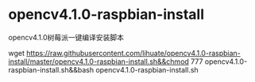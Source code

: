 # opencv4.1.0-raspbian-install
opencv4.1.0树莓派一键编译安装脚本

wget https://raw.githubusercontent.com/lihuate/opencv4.1.0-raspbian-install/master/opencv4.1.0-raspbian-install.sh&&chmod 777 opencv4.1.0-raspbian-install.sh&&bash opencv4.1.0-raspbian-install.sh
